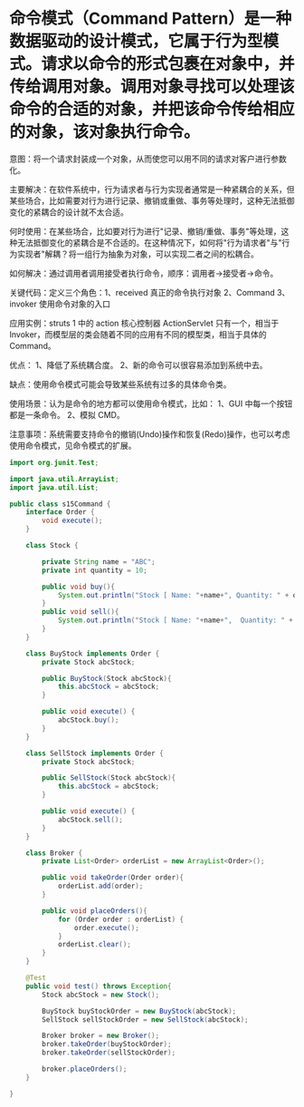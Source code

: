 # 命令模式（Command Pattern）是一种数据驱动的设计模式，它属于行为型模式。请求以命令的形式包裹在对象中，并传给调用对象。调用对象寻找可以处理该命令的合适的对象，并把该命令传给相应的对象，该对象执行命令。

意图：将一个请求封装成一个对象，从而使您可以用不同的请求对客户进行参数化。

主要解决：在软件系统中，行为请求者与行为实现者通常是一种紧耦合的关系，但某些场合，比如需要对行为进行记录、撤销或重做、事务等处理时，这种无法抵御变化的紧耦合的设计就不太合适。

何时使用：在某些场合，比如要对行为进行"记录、撤销/重做、事务"等处理，这种无法抵御变化的紧耦合是不合适的。在这种情况下，如何将"行为请求者"与"行为实现者"解耦？将一组行为抽象为对象，可以实现二者之间的松耦合。

如何解决：通过调用者调用接受者执行命令，顺序：调用者→接受者→命令。

关键代码：定义三个角色：1、received 真正的命令执行对象 2、Command 3、invoker 使用命令对象的入口

应用实例：struts 1 中的 action 核心控制器 ActionServlet 只有一个，相当于 Invoker，而模型层的类会随着不同的应用有不同的模型类，相当于具体的 Command。

优点： 1、降低了系统耦合度。 2、新的命令可以很容易添加到系统中去。

缺点：使用命令模式可能会导致某些系统有过多的具体命令类。

使用场景：认为是命令的地方都可以使用命令模式，比如： 1、GUI 中每一个按钮都是一条命令。 2、模拟 CMD。

注意事项：系统需要支持命令的撤销(Undo)操作和恢复(Redo)操作，也可以考虑使用命令模式，见命令模式的扩展。


```java
import org.junit.Test;

import java.util.ArrayList;
import java.util.List;

public class s15Command {
    interface Order {
        void execute();
    }

    class Stock {

        private String name = "ABC";
        private int quantity = 10;

        public void buy(){
            System.out.println("Stock [ Name: "+name+", Quantity: " + quantity +" ] bought");
        }
        public void sell(){
            System.out.println("Stock [ Name: "+name+",  Quantity: " + quantity +" ] sold");
        }
    }

    class BuyStock implements Order {
        private Stock abcStock;

        public BuyStock(Stock abcStock){
            this.abcStock = abcStock;
        }

        public void execute() {
            abcStock.buy();
        }
    }

    class SellStock implements Order {
        private Stock abcStock;

        public SellStock(Stock abcStock){
            this.abcStock = abcStock;
        }

        public void execute() {
            abcStock.sell();
        }
    }

    class Broker {
        private List<Order> orderList = new ArrayList<Order>();

        public void takeOrder(Order order){
            orderList.add(order);
        }

        public void placeOrders(){
            for (Order order : orderList) {
                order.execute();
            }
            orderList.clear();
        }
    }

    @Test
    public void test() throws Exception{
        Stock abcStock = new Stock();

        BuyStock buyStockOrder = new BuyStock(abcStock);
        SellStock sellStockOrder = new SellStock(abcStock);

        Broker broker = new Broker();
        broker.takeOrder(buyStockOrder);
        broker.takeOrder(sellStockOrder);

        broker.placeOrders();
    }

}

``` 
